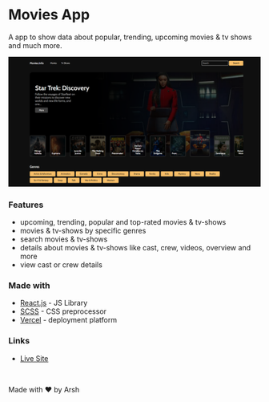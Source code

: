 # Movies App

A app to show data about popular, trending, upcoming movies & tv shows and much more.

<a href="https://movies-app-eta-ten.vercel.app/movie">
  <img src="screenshot.png" alt="screenshot" />
</a>

### Features

- upcoming, trending, popular and top-rated movies & tv-shows
- movies & tv-shows by specific genres
- search movies & tv-shows
- details about movies & tv-shows like cast, crew, videos, overview and more
- view cast or crew details

### Made with 

- [React.js](https://reactjs.org) - JS Library
- [SCSS](https://sass-lang.com) - CSS preprocessor
- [Vercel](https://vercel.com) - deployment platform

### Links

- [Live Site]("https://movies-app-eta-ten.vercel.app/movie")



<br>

Made with ❤️ by Arsh